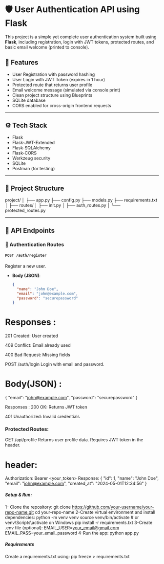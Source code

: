 # 🛡️ User Authentication API using Flask

This project is a simple yet complete user authentication system built using **Flask**, including registration, login with JWT tokens, protected routes, and basic email welcome (printed to console).

## 🚀 Features

- User Registration with password hashing
- User Login with JWT Token (expires in 1 hour)
- Protected route that returns user profile
- Email welcome message (simulated via console print)
- Clean project structure using Blueprints
- SQLite database
- CORS enabled for cross-origin frontend requests

---

## ⚙️ Tech Stack

- Flask
- Flask-JWT-Extended
- Flask-SQLAlchemy
- Flask-CORS
- Werkzeug security
- SQLite
- Postman (for testing)

---

## 📂 Project Structure

project/
│
├── app.py
├── config.py
├── models.py
├── requirements.txt
│
├── routes/
│ ├── init.py
│ ├── auth_routes.py
│ └── protected_routes.py



---

## 🧪 API Endpoints

### 🔐 Authentication Routes

#### `POST /auth/register`

Register a new user.

- **Body (JSON)**:
  ```json
  {
    "name": "John Doe",
    "email": "john@example.com",
    "password": "securepassword"
  }


# Responses :

201 Created: User created

409 Conflict: Email already used

400 Bad Request: Missing fields

POST /auth/login
Login with email and password.


# Body(JSON) :

{
  "email": "john@example.com",
  "password": "securepassword"
}

Responses :
200 OK: Returns JWT token

401 Unauthorized: Invalid credentials


### Protected Routes:
GET /api/profile
Returns user profile data. Requires JWT token in the header.

# header:
Authorization: Bearer <your_token>
 Response:
 {
  "id": 1,
  "name": "John Doe",
  "email": "john@example.com",
  "created_at": "2024-05-01T12:34:56"
}

##### Setup & Run:
1- Clone the repository:
git clone https://github.com/your-username/your-repo-name.git
cd your-repo-name
2-Create virtual environment and install dependencies:
python -m venv venv
source venv/bin/activate  # or venv\Scripts\activate on Windows
pip install -r requirements.txt
3-Create .env file (optional):
EMAIL_USER=your_email@gmail.com
EMAIL_PASS=your_email_password
4-Run the app:
python app.py



##### Requirements
Create a requirements.txt using:
pip freeze > requirements.txt

